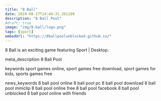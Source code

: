 ```yaml
---
title: "8 Ball"
date: 2024-08-27T14:44:31.261189
description: "8 Ball Pool"
#draft: true
image: "img/8-ball/logo.png"
tags: [sport]
embedUrl: "https://8ballpoolunblocked.github.io/"
---
```


8 Ball is an exciting game featuring Sport | Desktop.

meta_description
8 Ball Pool


keywords
sport games online, sport games free download, sport games for kids, sports games free


news_keywords
8 ball pool online 8 ball pool pc 8 ball pool download 8 ball pool miniclip 8 ball pool online free 8 ball pool facebook 8 ball pool unblocked 8 ball pool online with friends
